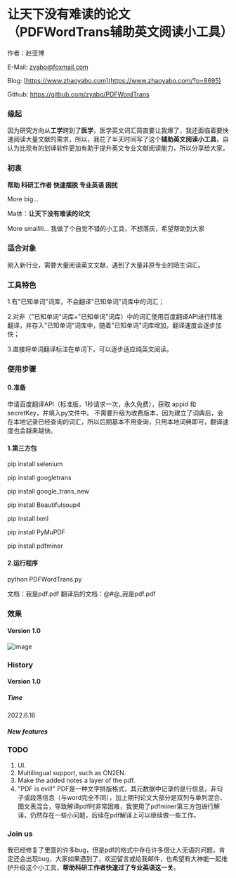 # 让天下没有难读的论文（PDFWordTrans辅助英文阅读小工具）
作者：赵亚博

E-Mail: zyabo@foxmail.com 

Blog: [https://www.zhaoyabo.com](https://www.zhaoyabo.com/?p=8695)

Github: https://github.com/zyabo/PDFWordTrans


### 缘起
因为研究方向从**工学**跨到了**医学**，医学英文词汇简直要让我爆了，我还面临着要快速阅读大量文献的需求，所以，我花了半天时间写了这个**辅助英文阅读小工具**，自认为比现有的划译软件更加有助于提升英文专业文献阅读能力，所以分享给大家。



### 初衷
**帮助 科研工作者 快速摆脱 专业英语 困扰**

More big...

Ma体：**让天下没有难读的论文**

More smalllll...
我做了个自觉不错的小工具，不想落灰，希望帮助到大家

### 适合对象
刚入新行业，需要大量阅读英文文献，遇到了大量非原专业的陌生词汇。

### 工具特色
1.有"已知单词"词库，不会翻译"已知单词"词库中的词汇；

2.对非（"已知单词"词库+"已知单词"词库）中的词汇使用百度翻译API进行精准翻译，并存入"已知单词"词库中，随着"已知单词"词库增加，翻译速度会逐步加快；

3.直接将单词翻译标注在单词下，可以逐步适应纯英文阅读。


### 使用步骤
#### 0.准备
申请百度翻译API（标准版，1秒请求一次，永久免费），获取 appid 和 secretKey，并填入py文件中。
不需要升级为收费版本，因为建立了词典后，会在本地记录已经查询的词汇，所以后期基本不用查询，只用本地词典即可，翻译速度也会越来越快。

#### 1.第三方包


pip install selenium

pip install googletrans

pip install google_trans_new

pip install Beautifulsoup4

pip install lxml

pip install PyMuPDF

pip install pdfminer


#### 2.运行程序
python PDFWordTrans.py

文档：我是pdf.pdf
翻译后的文档：@#@\_我是pdf.pdf

### 效果
#### Version 1.0 
![image](https://user-images.githubusercontent.com/8077949/173987805-53efd0e6-7061-427c-91e5-eb738f3a60b0.png)

### History
#### Version 1.0 
##### Time
2022.6.16 
##### New features


### TODO
1. UI.
2. Multilingual support, such as CN2EN.
3. Make the added notes a layer of the pdf.
4. "PDF is evil!" PDF是一种文字排版格式，其元数据中记录的是行信息，非句子或段落信息（与word完全不同），加上期刊论文大部分是双列与单列混合、图文表混合，导致解译pdf时非常困难，我使用了pdfminer第三方包进行解译，仍然存在一些小问题，后续在pdf解译上可以继续做一些工作。

### Join us
我已经修复了里面的许多bug，但是pdf的格式中存在许多很让人无语的问题，肯定还会出现bug，大家如果遇到了，欢迎留言或给我邮件，也希望有大神能一起维护升级这个小工具，**帮助科研工作者快速过了专业英语这一关**。



